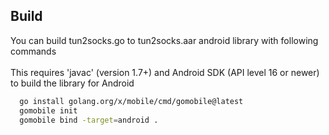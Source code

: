 ## Build
You can build tun2socks.go to tun2socks.aar android library with following commands
\
\
This requires 'javac' (version 1.7+) and Android SDK (API level 16 or newer) to build the library for Android

```bash
  go install golang.org/x/mobile/cmd/gomobile@latest
  gomobile init
  gomobile bind -target=android .
```
